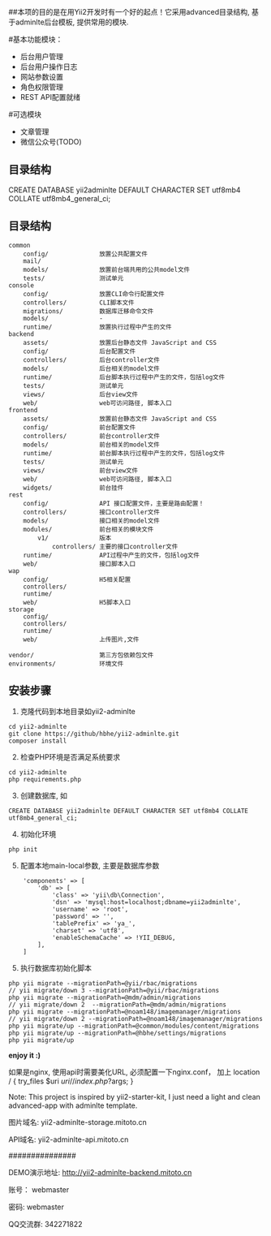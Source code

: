 ##本项的目的是在用Yii2开发时有一个好的起点！它采用advanced目录结构, 基于adminlte后台模板, 提供常用的模块. 

#基本功能模块：
- 后台用户管理
- 后台用户操作日志
- 网站参数设置
- 角色权限管理
- REST API配置就绪

#可选模块    
- 文章管理
- 微信公众号(TODO)



目录结构
-------------------


CREATE DATABASE yii2adminlte DEFAULT CHARACTER SET utf8mb4 COLLATE utf8mb4_general_ci;

## 目录结构


```
common
    config/              放置公共配置文件
    mail/                
    models/              放置前台端共用的公共model文件
    tests/               测试单元    
console
    config/              放置CLI命令行配置文件
    controllers/         CLI脚本文件
    migrations/          数据库迁移命令文件
    models/              -
    runtime/             放置执行过程中产生的文件
backend
    assets/              放置后台静态文件 JavaScript and CSS
    config/              后台配置文件
    controllers/         后台controller文件
    models/              后台相关的model文件
    runtime/             后台脚本执行过程中产生的文件，包括log文件
    tests/               测试单元    
    views/               后台view文件
    web/                 web可访问路径, 脚本入口
frontend
    assets/              放置前台静态文件 JavaScript and CSS
    config/              前台配置文件
    controllers/         前台controller文件
    models/              前台相关的model文件
    runtime/             前台脚本执行过程中产生的文件，包括log文件
    tests/               测试单元 
    views/               前台view文件
    web/                 web可访问路径, 脚本入口
    widgets/             前台挂件
rest
    config/              API 接口配置文件，主要是路由配置！
    controllers/         接口controller文件
    models/              接口相关的model文件
    modules/             前台相关的模块文件    
        v1/              版本
            controllers/ 主要的接口controller文件            
    runtime/             API过程中产生的文件，包括log文件
    web/                 接口脚本入口    
wap
    config/              H5相关配置
    controllers/         
    runtime/             
    web/                 H5脚本入口    
storage
    config/              
    controllers/         
    runtime/             
    web/                 上传图片,文件   

vendor/                  第三方包依赖包文件
environments/            环境文件
```


## 安装步骤

1. 克隆代码到本地目录如yii2-adminlte
```
cd yii2-adminlte
git clone https://github/hbhe/yii2-adminlte.git
composer install
```

2. 检查PHP环境是否满足系统要求
```
cd yii2-adminlte
php requirements.php
```

3. 创建数据库, 如
```
CREATE DATABASE yii2adminlte DEFAULT CHARACTER SET utf8mb4 COLLATE utf8mb4_general_ci;
```

4. 初始化环境
```
php init
```

5. 配置本地main-local参数, 主要是数据库参数
```
    'components' => [
        'db' => [
            'class' => 'yii\db\Connection',
            'dsn' => 'mysql:host=localhost;dbname=yii2adminlte',
            'username' => 'root',
            'password' => '',
            'tablePrefix' => 'ya_',
            'charset' => 'utf8',
            'enableSchemaCache' => !YII_DEBUG,
        ],
    ]
```
5. 执行数据库初始化脚本
```
php yii migrate --migrationPath=@yii/rbac/migrations                        // yii migrate/down 3 --migrationPath=@yii/rbac/migrations          
php yii migrate --migrationPath=@mdm/admin/migrations                       // yii migrate/down 2  --migrationPath=@mdm/admin/migrations
php yii migrate --migrationPath=@noam148/imagemanager/migrations            // yii migrate/down 2 --migrationPath=@noam148/imagemanager/migrations
php yii migrate/up --migrationPath=@common/modules/content/migrations 
php yii migrate/up --migrationPath=@hbhe/settings/migrations
php yii migrate/up
```

**enjoy it :)**

如果是nginx, 使用api时需要美化URL, 必须配置一下nginx.conf， 加上
location / {
    try_files $uri $uri/ /index.php?$args;
}

Note: This project is inspired by yii2-starter-kit, I just need a light and clean advanced-app with adminlte template.

图片域名: yii2-adminlte-storage.mitoto.cn

API域名: yii2-adminlte-api.mitoto.cn


###############

DEMO演示地址:  http://yii2-adminlte-backend.mitoto.cn

账号： webmaster

密码: webmaster

QQ交流群:  342271822
